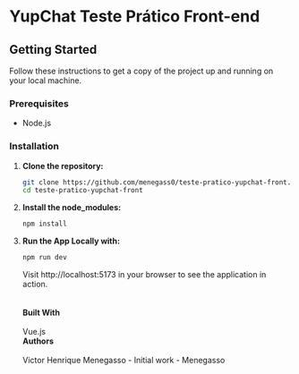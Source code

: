 # YupChat Teste Prático Front-end

## Getting Started

Follow these instructions to get a copy of the project up and running on your local machine.

### Prerequisites

- Node.js

### Installation

1. **Clone the repository:**
   ```bash
   git clone https://github.com/menegass0/teste-pratico-yupchat-front.git
   cd teste-pratico-yupchat-front
2. **Install the node_modules:**
   ```bash
   npm install
3.  **Run the App Locally with:**
    ```bash
    npm run dev
    ```
    Visit http://localhost:5173 in your browser to see the application in action.<br><br><br>
**Built With**<br>
    <br>Vue.js<br>
**Authors**<br>
    <br>Victor Henrique Menegasso - Initial work - Menegasso<br>


